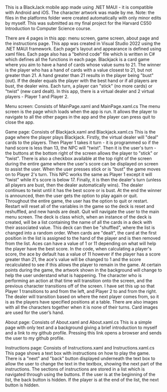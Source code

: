 This is a BlackJack mobile app made using .NET MAUI - it is compatible with Android and iOS. The character artwork was made by me. Note: the files in the platforms folder were created automatically with only minor edits by myself. This was submitted as my final project for the Harvard CS50 Introduction to Computer Science course.

There are 4 pages in this app: menu screen, game screen, about page and the instructions page. This app was created in Visual Studio 2022 using the .NET MAUI framework. Each page's layout and appearance is defined using xaml files. Each page also has a "behind code" file which is written in C# which defines all the functions in each page. Blackjack is a card game where you aim to have a hand of cards whose value sums to 21. The winner is the player who has a hand of cards with a value closest to 21, but not greater than 21. A hand greater than 21 results in the player being "bust" (out). If the dealer equals the player with the best hand or if all players are bust, the dealer wins. Each turn, a player can "stick" (no more cards) or "twist" (new card dealt). In this app, there is a virtual dealer and 2 virtual players - Player 1 and Player 2.

Menu screen:
Consists of MainPage.xaml and MainPage.xaml.cs
The menu screen is the page which loads when the app is run. It allows the player to navigate to all the other pages in the app and the player can press quit to close the app. 

Game page:
Consists of Blackjack.xaml and Blackjack.xaml.cs
This is the page where the player plays Blackjack. Firstly, the virtual dealer will "deal" cards to the players. Then Player 1 takes it turn - it is programmed so if the hand score is less than 13, the NPC will "twist". Then it is the user's turn - the buttons at the bottom right of the screen allows the player to "stick" or "twist". There is also a checkbox available at the top right of the screen during the entire game where the user's score can be displayed on screen to assist the user. When the user presses stick or is "bust" the game moves on to Player 2's turn. This NPC works the same as Player 1 except it will "twist" while it's score is below 17. Finally, it is then the dealer's turn (unless all players are bust, then the dealer automatically wins). The dealer continues to twist until it has the best score or is bust. At the end the winner is announced, then the user gets the option to play again or quit. Throughout the entire game, the user has the option to quit or restart. Restart will reset all of the variables in the game so the deck is reset and reshuffled, and new hands are dealt. Quit will navigate the user to the main menu screen. The deck is class which, when an instance of the deck is created, will be a list containing the name of all the cards in a deck with their associated value. This deck can then be "shuffled", where the list is changed into a random order. When cards are "dealt", the card at the first position in the list is assigned to the hand of the player and is then removed from the list. Aces can have a value of 1 or 11 depending on what will help the player have the best score. In the code, when calculating a player's score, the ace by default has a value of 11 however if the player has a score greater than 21, the ace's value will be changed to 1 and the score recalculated to see if this allows the player to remain in the game.
At certain points during the game, the artwork shown in the background will change to help the user understand what is happening. The character who is performing an action at that time will transition onto the screen, and the previous character transitions off of the screen. I have set this up so that Player 1 transitions to and from the left, and Player 2 to and from the right. The dealer will transition based on where the next player comes from, so it is as the players have specified positions at a table. There are also images with all the characters together when it is none of their turns. Card images are used for the user’s hand.

About page:
Consists of About.xaml and About.xaml.cs
This is a simple page with only text and a background giving a brief introduction to myself and a link to my github profile. Pressing this link opens a browser and sends the user to my github profile.

Instructions page:
Consists of Instructions.xaml and Instructions.xaml.cs
This page shows a text box with instructions on how to play the game. There is a "next" and "back" button displayed underneath the text box to allow the user to change the text in the textbox, showing the next part of the instructions. The sections of instructions are stored in a list which is navigated through using the buttons. If the user is at the beginning of the list, the back button is hidden. If the player is at the end of the list, the next button is hidden.

